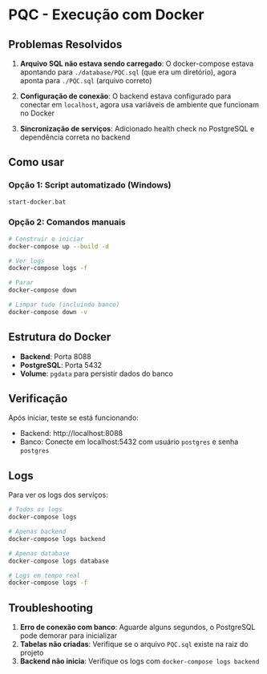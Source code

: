 # PQC - Execução com Docker

## Problemas Resolvidos

1. **Arquivo SQL não estava sendo carregado**: O docker-compose estava apontando para `./database/PQC.sql` (que era um diretório), agora aponta para `./PQC.sql` (arquivo correto)

2. **Configuração de conexão**: O backend estava configurado para conectar em `localhost`, agora usa variáveis de ambiente que funcionam no Docker

3. **Sincronização de serviços**: Adicionado health check no PostgreSQL e dependência correta no backend

## Como usar

### Opção 1: Script automatizado (Windows)
```bash
start-docker.bat
```

### Opção 2: Comandos manuais
```bash
# Construir e iniciar
docker-compose up --build -d

# Ver logs
docker-compose logs -f

# Parar
docker-compose down

# Limpar tudo (incluindo banco)
docker-compose down -v
```

## Estrutura do Docker

- **Backend**: Porta 8088
- **PostgreSQL**: Porta 5432
- **Volume**: `pgdata` para persistir dados do banco

## Verificação

Após iniciar, teste se está funcionando:
- Backend: http://localhost:8088
- Banco: Conecte em localhost:5432 com usuário `postgres` e senha `postgres`

## Logs

Para ver os logs dos serviços:
```bash
# Todos os logs
docker-compose logs

# Apenas backend
docker-compose logs backend

# Apenas database
docker-compose logs database

# Logs em tempo real
docker-compose logs -f
```

## Troubleshooting

1. **Erro de conexão com banco**: Aguarde alguns segundos, o PostgreSQL pode demorar para inicializar
2. **Tabelas não criadas**: Verifique se o arquivo `PQC.sql` existe na raiz do projeto
3. **Backend não inicia**: Verifique os logs com `docker-compose logs backend`
